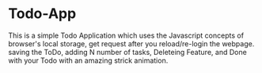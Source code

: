 # Todo-App

This is a simple Todo Application which uses the Javascript concepts of browser's local storage, get request after you reload/re-login the webpage.
saving the ToDo, adding N number of tasks, Deleteing Feature, and Done with your Todo with an amazing strick animation.
